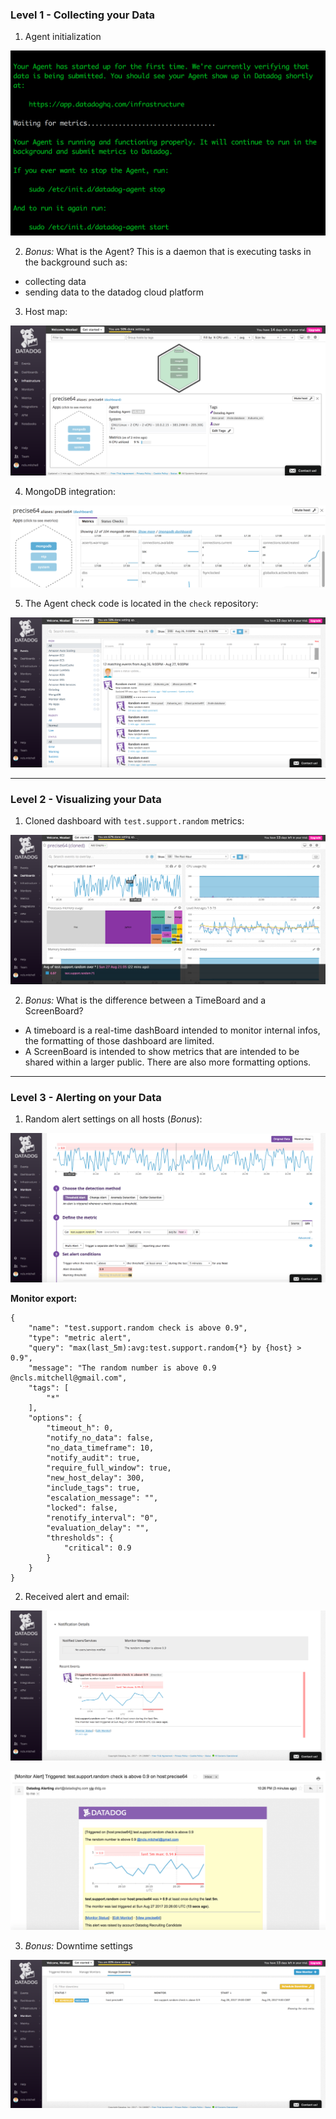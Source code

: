 ### Level 1 - Collecting your Data

1. Agent initialization

![Agent init](./screenshots/dd-agent-init.png)


2. *Bonus:* What is the Agent?
This is a daemon that is executing tasks in the background such as:
- collecting data
- sending data to the datadog cloud platform

3. Host map:

![Host map](./screenshots/dd-host-map.png)


4. MongoDB integration:

![Mongo init](./screenshots/dd-mongo-init.png)


5. The Agent check code is located in the `check` repository:

![Random event](./screenshots/dd-random-event.png)

---

### Level 2 - Visualizing your Data

1. Cloned dashboard with `test.support.random` metrics:

![Cloned dashboard](./screenshots/dd-cloned-dashboard.png)


2. *Bonus:* What is the difference between a TimeBoard and a ScreenBoard?
- A timeboard is a real-time dashBoard intended to monitor internal infos, the formatting of those dashboard are limited.
- A ScreenBoard is intended to show metrics that are intended to be shared within a larger public. There are also more formatting options.

---

### Level 3 - Alerting on your Data

1. Random alert settings on all hosts (*Bonus*):

![Random alert setting](./screenshots/dd-alert-setting.png)

**Monitor export:**
```
{
	"name": "test.support.random check is above 0.9",
	"type": "metric alert",
	"query": "max(last_5m):avg:test.support.random{*} by {host} > 0.9",
	"message": "The random number is above 0.9 @ncls.mitchell@gmail.com",
	"tags": [
		"*"
	],
	"options": {
		"timeout_h": 0,
		"notify_no_data": false,
		"no_data_timeframe": 10,
		"notify_audit": true,
		"require_full_window": true,
		"new_host_delay": 300,
		"include_tags": true,
		"escalation_message": "",
		"locked": false,
		"renotify_interval": "0",
		"evaluation_delay": "",
		"thresholds": {
			"critical": 0.9
		}
	}
}
```

2. Received alert and email:

![Received alert](./screenshots/dd-event-alert.png)

![Received email](./screenshots/dd-emailing-alert.png)


3. *Bonus:* Downtime settings

![Received email](./screenshots/dd-downtime-settings.png)
